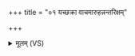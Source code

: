 +++
title = "०१ यच्छक्रा वाचमारुहन्नन्तरिक्षम्"

+++
<details><summary>मूलम् (VS)</summary>

यच्छ॒क्रा वाच॒मारु॑हन्न॒न्तरि॑क्षं सिषासथः।  
सं दे॒वा अ॑मद॒न्वृषा॑ ॥
</details>